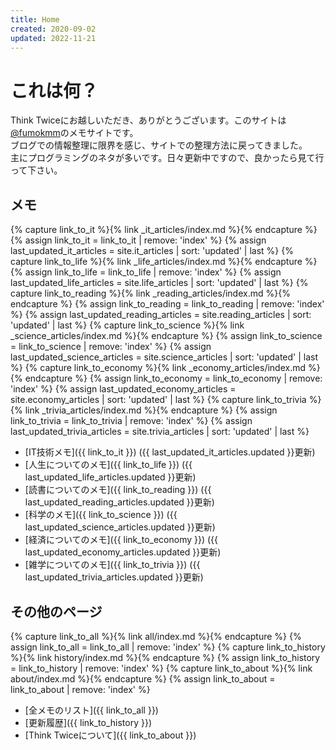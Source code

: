 ```yaml
---
title: Home
created: 2020-09-02
updated: 2022-11-21
---
```

# これは何？
Think Twiceにお越しいただき、ありがとうございます。このサイトは[@fumokmm](https://twitter.com/fumokmm)のメモサイトです。  
ブログでの情報整理に限界を感じ、サイトでの整理方法に戻ってきました。  
主にプログラミングのネタが多いです。日々更新中ですので、良かったら見て行って下さい。  

## メモ
{% capture link_to_it %}{% link _it_articles/index.md %}{% endcapture %}
{% assign link_to_it = link_to_it | remove: 'index' %}
{% assign last_updated_it_articles = site.it_articles | sort: 'updated' | last %}
{% capture link_to_life %}{% link _life_articles/index.md %}{% endcapture %}
{% assign link_to_life = link_to_life | remove: 'index' %}
{% assign last_updated_life_articles = site.life_articles | sort: 'updated' | last %}
{% capture link_to_reading %}{% link _reading_articles/index.md %}{% endcapture %}
{% assign link_to_reading = link_to_reading | remove: 'index' %}
{% assign last_updated_reading_articles = site.reading_articles | sort: 'updated' | last %}
{% capture link_to_science %}{% link _science_articles/index.md %}{% endcapture %}
{% assign link_to_science = link_to_science | remove: 'index' %}
{% assign last_updated_science_articles = site.science_articles | sort: 'updated' | last %}
{% capture link_to_economy %}{% link _economy_articles/index.md %}{% endcapture %}
{% assign link_to_economy = link_to_economy | remove: 'index' %}
{% assign last_updated_economy_articles = site.economy_articles | sort: 'updated' | last %}
{% capture link_to_trivia %}{% link _trivia_articles/index.md %}{% endcapture %}
{% assign link_to_trivia = link_to_trivia | remove: 'index' %}
{% assign last_updated_trivia_articles = site.trivia_articles | sort: 'updated' | last %}
- [IT技術メモ]({{ link_to_it }}) ({{ last_updated_it_articles.updated }}更新)
- [人生についてのメモ]({{ link_to_life }}) ({{ last_updated_life_articles.updated }}更新)
- [読書についてのメモ]({{ link_to_reading }}) ({{ last_updated_reading_articles.updated }}更新)
- [科学のメモ]({{ link_to_science }}) ({{ last_updated_science_articles.updated }}更新)
- [経済についてのメモ]({{ link_to_economy }}) ({{ last_updated_economy_articles.updated }}更新)
- [雑学についてのメモ]({{ link_to_trivia }}) ({{ last_updated_trivia_articles.updated }}更新)

## その他のページ
{% capture link_to_all %}{% link all/index.md %}{% endcapture %}
{% assign link_to_all = link_to_all | remove: 'index' %}
{% capture link_to_history %}{% link history/index.md %}{% endcapture %}
{% assign link_to_history = link_to_history | remove: 'index' %}
{% capture link_to_about %}{% link about/index.md %}{% endcapture %}
{% assign link_to_about = link_to_about | remove: 'index' %}

- [全メモのリスト]({{ link_to_all }})
- [更新履歴]({{ link_to_history }})
- [Think Twiceについて]({{ link_to_about }})
 
